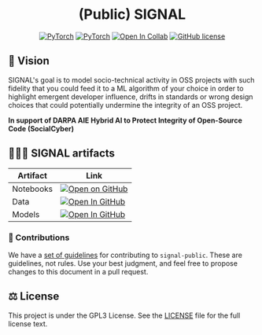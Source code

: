 <div align="center">

# (Public) SIGNAL


<a href="https://www.python.org/"><img alt="PyTorch" src="https://img.shields.io/badge/python-3.7%20%7C%203.8%20%7C%203.9-blue"></a>
<a href="https://pytorch.org/get-started/locally/"><img alt="PyTorch" src="https://img.shields.io/badge/PyTorch-ee4c2c?logo=pytorch&logoColor=white"></a>
<a href="https://colab.research.google.com/"><img alt="Open In Collab" src="https://colab.research.google.com/assets/colab-badge.svg"></a>
<a href="https://github.com/SRI-CSL/signal-public/blob/main/LICENSE"><img alt="GitHub license" src="https://img.shields.io/badge/License-GPL%20v3-yellow.svg"></a>
</div>

## 🔮 Vision
SIGNAL's goal is to model socio-technical activity in OSS projects with such fidelity that you could feed it to a ML algorithm of your choice in order to highlight emergent developer influence, drifts in standards or wrong design choices that could potentially undermine the integrity of an OSS project.


**In support of DARPA AIE Hybrid AI to Protect Integrity of Open-Source Code (SocialCyber)**


## 🏋🏽‍♂️ SIGNAL artifacts

| Artifact    | Link |
|-------------|------|
| Notebooks | [![Open on GitHub](https://img.shields.io/badge/Open%20in%20GitHub-%23121011.svg?logo=github&logoColor=white)](./colabs/) |
| Data | [![Open In GitHub](https://img.shields.io/badge/Open%20in%20GitHub-%23121011.svg?logo=github&logoColor=white)](./data/) |
| Models | [![Open In GitHub](https://img.shields.io/badge/Open%20in%20GitHub-%23121011.svg?logo=github&logoColor=white)](./models/) |


### 🤝 Contributions

We have a [set of guidelines](CONTRIBUTING.md) for contributing to `signal-public`.  These are guidelines, not rules. Use your best judgment, and feel free
to propose  changes to this document in a pull request.


## ⚖️ License

This project is under the GPL3 License. See the [LICENSE](https://github.com/SRI-CSL/signal-public/blob/main/LICENSE) file for the full license text.

